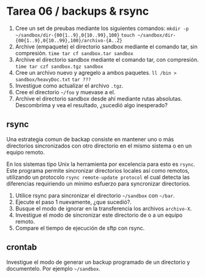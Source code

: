 # Tarea 06 / backups & rsync

1. Cree un set de preubas mediante los siguientes comandos:
  `mkdir -p ~/sandbox/dir-{00{1..9},0{10..99},100}`
  `touch ~/sandbox/dir-{00{1..9},0{10..99},100}/archivo-{A..Z}`
2. Archive (empaquete) el directorio sandbox mediante el comando tar, sin compresión.
  `time tar cf sandbox.tar sandbox`
3. Archive el directorio sandbox mediante el comando tar, con compresión.
  `time tar czf sandbox.tgz sandbox`
4. Cree un archivo nuevo y agregelo a ambos paquetes.
  `ll /bin > sandbox/heavyDoc.txt`
  `tar ???`
5. Investigue como actualizar el archivo `.tgz`.
6. Cree el directorio `~/foo` y muevase a el.
7. Archive el directorio sandbox desde ahí mediante rutas absolutas.
  Descombrima y vea el resultado, ¿sucedió algo inesperado?

## rsync

Una estrategia comun de backap consiste en mantener uno o más directorios sincronizados con otro directorio en el mismo sistema o en un equipo remoto.

En los sistemas tipo Unix la herramienta por excelencia para esto es `rsync`.
Este programa permite sincronizar directorios locales así como remotos, utilizando un protocolo `rsync remote-update protocol` el cual detecta las diferencias requiriendo un minimo esfuerzo para syncronizar directorios.

1. Utilice rsync para sincronizar el directorio `~/sandbox` con `~/bar`.
2. Ejecute el paso 1 nuevamente, ¿que sucedió?.
3. Busque el modo de ignorar en la transferencia los archivos `archivo-X`.
4. Investigue el modo de sincronizar este directorio de o a un equipo remoto.
5. Compare el tiempo de ejecución de sftp con rsync.

## crontab

Investigue el modo de generar un backup programado de un directorio y documentelo.
Por ejemplo `~/sandbox`.
